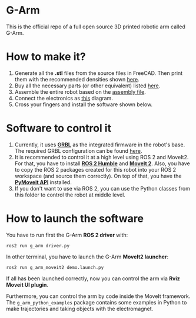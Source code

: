# G-Arm
This is the official repo of a full open source 3D printed robotic arm called G-Arm.

# How to make it?
1. Generate all the **.stl** files from the source files in FreeCAD. Then print them with the recommended densities shown [here](https://github.com/vidalperezbohoyo/g-arm/wiki/List-of-3D-printed-parts).
2. Buy all the necessary parts (or other equivalent) listed [here](https://github.com/vidalperezbohoyo/g-arm/wiki/List-of-purchasable-parts).
3. Assemble the entire robot based on the [assembly file](https://github.com/vidalperezbohoyo/g-arm/blob/main/hardware/FreeCad/%230_ASSEMBLY.FCStd).
4. Connect the electronics as [this](https://github.com/vidalperezbohoyo/g-arm/wiki/Electronic-diagram) diagram.
5. Cross your fingers and install the software shown below.

# Software to control it
1. Currently, it uses [**GRBL**](https://github.com/bdring/Grbl_Esp32) as the integrated firmware in the robot's base. The required GRBL configuration can be found [here](https://github.com/vidalperezbohoyo/g-arm/blob/main/documentation/GRBL_config.txt).
2. It is recommended to control it at a high level using ROS 2 and MoveIt2. For that, you have to install [**ROS 2 Humble**](https://docs.ros.org/en/humble/Installation/Ubuntu-Install-Debians.html) and [**MoveIt 2**](https://moveit.ros.org/install-moveit2/binary/). Also, you have to copy
the ROS 2 packages created for this robot into your ROS 2 workspace (and source them correctly). On top of that, you have the [**PyMoveit API**](https://github.com/AndrejOrsula/pymoveit2) installed.
3. If you don't want to use via ROS 2, you can use the Python classes from this folder to control the robot at middle level.

# How to launch the software
You have to run first the G-Arm **ROS 2 driver** with:
```
ros2 run g_arm driver.py
```
In other terminal, you have to launch the G-Arm **MoveIt2 launcher**:
```
ros2 run g_arm_moveit2 demo.launch.py
```
If all has been launched correctly, now you can control the arm via **Rviz Moveit UI plugin**.  
  
Furthermore, you can control the arm by code inside the MoveIt framework. The ```g_arm_python_examples``` package contains some examples in Python to 
make trajectories and taking objects with the electromagnet.
